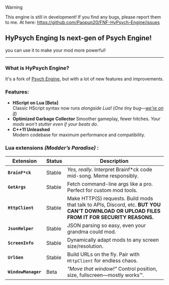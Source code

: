 > [!Warning]
> This engine is still in development!
> If you find any bugs, please report them to me.
> At here: https://github.com/Paopun20/FNF-HyPsych-Engine/issues

## HyPsych Enging Is next-gen of Psych Engine!

you can use it to make your mod more powerful!

---
### What is HyPsych Engine?
It's a fork of [Psych Engine](https://github.com/shadowMario/FNF-PsychEngine), but with a lot of new features and improvements.

### Features:
- **HScript on Lua [Beta]**  
  Classic HScript syntax now runs *alongside Lua*! (*One tiny bug—[we're on it](https://github.com/Paopun20/FNF-HyPsych-Engine/issues)*)
- **Optimized Garbage Collector**
  Smoother gameplay, fewer hitches. *Your mods won’t stutter even if your beats do.*  
- **C++11 Unleashed**  
  Modern codebase for maximum performance and compatibility.  

### Lua extensions *(Modder’s Paradise)* :
| Extension | Status | Description |  
|-----------|--------|-------------|  
| **`BrainF*ck`** | Stable | *Yes, really.* Interpret Brainf*ck code mid-song. Meme responsibly. |
| **`GetArgs`** | Stable | Fetch command-line args like a pro. Perfect for custom mod tools. |
| **`HttpClient`** | Stable | Make HTTP(S) requests. Build mods that talk to APIs, Discord, etc. **BUT YOU CAN'T DOWNLOAD OR UPLOAD FILES FROM IT FOR SECURITY REASONS.** |
| **`JsonHelper`** | Stable | JSON parsing so easy, even your grandma could mod. |
| **`ScreenInfo`** | Stable | Dynamically adapt mods to any screen size/resolution. |
| **`UrlGen`** | Stable | Build URLs on the fly. Pair with `HttpClient` for endless chaos. |
| **`WindowManager`** | Beta | *"Move that window!"* Control position, size, fullscreen—mostly works™. |